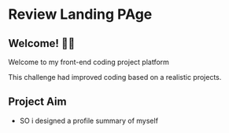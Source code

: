 # Review Landing PAge

## Welcome! 👋😊

Welcome to my front-end coding project platform

This challenge had improved coding based on a realistic projects.

## Project Aim

- SO i designed a profile summary of myself
